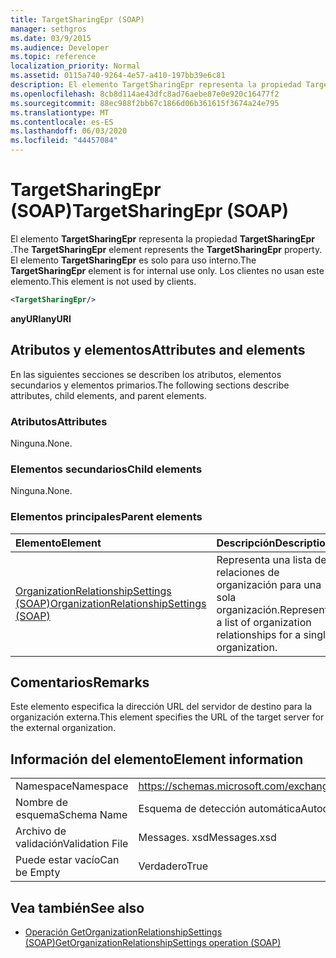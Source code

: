 ```yaml
---
title: TargetSharingEpr (SOAP)
manager: sethgros
ms.date: 03/9/2015
ms.audience: Developer
ms.topic: reference
localization_priority: Normal
ms.assetid: 0115a740-9264-4e57-a410-197bb39e6c81
description: El elemento TargetSharingEpr representa la propiedad TargetSharingEpr. El elemento TargetSharingEpr es solo para uso interno.
ms.openlocfilehash: 8cb8d114ae43dfc8ad76aebe87e0e920c16477f2
ms.sourcegitcommit: 88ec988f2bb67c1866d06b361615f3674a24e795
ms.translationtype: MT
ms.contentlocale: es-ES
ms.lasthandoff: 06/03/2020
ms.locfileid: "44457084"
---
```

# <a name="targetsharingepr-soap"></a><span data-ttu-id="630b5-104">TargetSharingEpr (SOAP)</span><span class="sxs-lookup"><span data-stu-id="630b5-104">TargetSharingEpr (SOAP)</span></span>
 
<span data-ttu-id="630b5-105">El elemento **TargetSharingEpr** representa la propiedad **TargetSharingEpr** .</span><span class="sxs-lookup"><span data-stu-id="630b5-105">The **TargetSharingEpr** element represents the **TargetSharingEpr** property.</span></span> <span data-ttu-id="630b5-106">El elemento **TargetSharingEpr** es solo para uso interno.</span><span class="sxs-lookup"><span data-stu-id="630b5-106">The **TargetSharingEpr** element is for internal use only.</span></span> <span data-ttu-id="630b5-107">Los clientes no usan este elemento.</span><span class="sxs-lookup"><span data-stu-id="630b5-107">This element is not used by clients.</span></span> 
  
```XML
<TargetSharingEpr/>
```

<span data-ttu-id="630b5-108">**anyURI**</span><span class="sxs-lookup"><span data-stu-id="630b5-108">**anyURI**</span></span>

## <a name="attributes-and-elements"></a><span data-ttu-id="630b5-109">Atributos y elementos</span><span class="sxs-lookup"><span data-stu-id="630b5-109">Attributes and elements</span></span>

<span data-ttu-id="630b5-110">En las siguientes secciones se describen los atributos, elementos secundarios y elementos primarios.</span><span class="sxs-lookup"><span data-stu-id="630b5-110">The following sections describe attributes, child elements, and parent elements.</span></span>
  
### <a name="attributes"></a><span data-ttu-id="630b5-111">Atributos</span><span class="sxs-lookup"><span data-stu-id="630b5-111">Attributes</span></span>

<span data-ttu-id="630b5-112">Ninguna.</span><span class="sxs-lookup"><span data-stu-id="630b5-112">None.</span></span>
  
### <a name="child-elements"></a><span data-ttu-id="630b5-113">Elementos secundarios</span><span class="sxs-lookup"><span data-stu-id="630b5-113">Child elements</span></span>

<span data-ttu-id="630b5-114">Ninguna.</span><span class="sxs-lookup"><span data-stu-id="630b5-114">None.</span></span>
  
### <a name="parent-elements"></a><span data-ttu-id="630b5-115">Elementos principales</span><span class="sxs-lookup"><span data-stu-id="630b5-115">Parent elements</span></span>

|<span data-ttu-id="630b5-116">**Elemento**</span><span class="sxs-lookup"><span data-stu-id="630b5-116">**Element**</span></span>|<span data-ttu-id="630b5-117">**Descripción**</span><span class="sxs-lookup"><span data-stu-id="630b5-117">**Description**</span></span>|
|:-----|:-----|
|[<span data-ttu-id="630b5-118">OrganizationRelationshipSettings (SOAP)</span><span class="sxs-lookup"><span data-stu-id="630b5-118">OrganizationRelationshipSettings (SOAP)</span></span>](organizationrelationshipsettings-soap.md) <br/> |<span data-ttu-id="630b5-119">Representa una lista de relaciones de organización para una sola organización.</span><span class="sxs-lookup"><span data-stu-id="630b5-119">Represents a list of organization relationships for a single organization.</span></span>  <br/> |
   
## <a name="remarks"></a><span data-ttu-id="630b5-120">Comentarios</span><span class="sxs-lookup"><span data-stu-id="630b5-120">Remarks</span></span>

<span data-ttu-id="630b5-121">Este elemento especifica la dirección URL del servidor de destino para la organización externa.</span><span class="sxs-lookup"><span data-stu-id="630b5-121">This element specifies the URL of the target server for the external organization.</span></span> 
  
## <a name="element-information"></a><span data-ttu-id="630b5-122">Información del elemento</span><span class="sxs-lookup"><span data-stu-id="630b5-122">Element information</span></span>

|||
|:-----|:-----|
|<span data-ttu-id="630b5-123">Namespace</span><span class="sxs-lookup"><span data-stu-id="630b5-123">Namespace</span></span>  <br/> |https://schemas.microsoft.com/exchange/2010/Autodiscover  <br/> |
|<span data-ttu-id="630b5-124">Nombre de esquema</span><span class="sxs-lookup"><span data-stu-id="630b5-124">Schema Name</span></span>  <br/> |<span data-ttu-id="630b5-125">Esquema de detección automática</span><span class="sxs-lookup"><span data-stu-id="630b5-125">Autodiscover schema</span></span>  <br/> |
|<span data-ttu-id="630b5-126">Archivo de validación</span><span class="sxs-lookup"><span data-stu-id="630b5-126">Validation File</span></span>  <br/> |<span data-ttu-id="630b5-127">Messages. xsd</span><span class="sxs-lookup"><span data-stu-id="630b5-127">Messages.xsd</span></span>  <br/> |
|<span data-ttu-id="630b5-128">Puede estar vacío</span><span class="sxs-lookup"><span data-stu-id="630b5-128">Can be Empty</span></span>  <br/> |<span data-ttu-id="630b5-129">Verdadero</span><span class="sxs-lookup"><span data-stu-id="630b5-129">True</span></span>  <br/> |
   
## <a name="see-also"></a><span data-ttu-id="630b5-130">Vea también</span><span class="sxs-lookup"><span data-stu-id="630b5-130">See also</span></span>

- [<span data-ttu-id="630b5-131">Operación GetOrganizationRelationshipSettings (SOAP)</span><span class="sxs-lookup"><span data-stu-id="630b5-131">GetOrganizationRelationshipSettings operation (SOAP)</span></span>](getorganizationrelationshipsettings-operation-soap.md)

